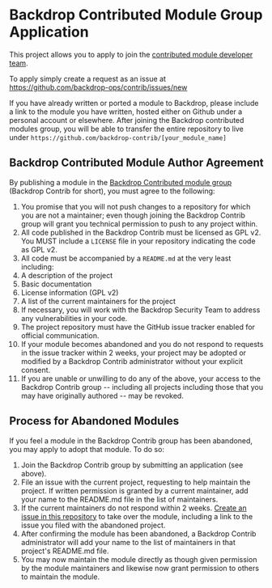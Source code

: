 Backdrop Contributed Module Group Application
=============================================

This project allows you to apply to join the [contributed module developer team](https://github.com/backdrop-contrib/).

To apply simply create a request as an issue at https://github.com/backdrop-ops/contrib/issues/new

If you have already written or ported a module to Backdrop, please include a link to the module you have written, hosted either on Github under a personal account or elsewhere. After joining the Backdrop contributed modules group, you will be able to transfer the entire repository to live under `https://github.com/backdrop-contrib/[your_module_name]`

Backdrop Contributed Module Author Agreement
--------------------------------------------

By publishing a module in the [Backdrop Contributed module group](https://github.com/backdrop-contrib) (Backdrop Contrib for short), you must agree to the following:

1. You promise that you will not push changes to a repository for which you are not a maintainer; even though joining the Backdrop Contrib group will grant you technical permission to push to any project within.
1. All code published in the Backdrop Contrib must be licensed as GPL v2. You MUST include a `LICENSE` file in your repository indicating the code as GPL v2.
1. All code must be accompanied by a `README.md` at the very least including:
  1. A description of the project
  1. Basic documentation
  1. License information (GPL v2)
  1. A list of the current maintainers for the project
1. If necessary, you will work with the Backdrop Security Team to address any vulnerabilities in your code.
1. The project repository must have the GitHub issue tracker enabled for official communication.
1. If your module becomes abandoned and you do not respond to requests in the issue tracker within 2 weeks, your project may be adopted or modified by a Backdrop Contrib administrator without your explicit consent.
1. If you are unable or unwilling to do any of the above, your access to the Backdrop Contrib group -- including all projects including those that you may have originally authored -- may be revoked.

Process for Abandoned Modules
-----------------------------

If you feel a module in the Backdrop Contrib group has been abandoned, you may apply to adopt that module. To do so:

1. Join the Backdrop Contrib group by submitting an application (see above).
1. File an issue with the current project, requesting to help maintain the project. If written permission is granted by a current maintainer, add your name to the README.md file in the list of maintainers.
1. If the current maintainers do not respond within 2 weeks. [Create an issue in this repository](https://github.com/backdrop-ops/contrib/issues/new) to take over the module, including a link to the issue you filed with the abandoned project.
1. After confirming the module has been abandoned, a Backdrop Contrib administrator will add your name to the list of maintainers in that project's README.md file.
1. You may now maintain the module directly as though given permission by the module maintainers and likewise now grant permission to others to maintain the module.
